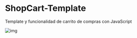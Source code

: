 # ShopCart-Template

Template y funcionalidad de carrito de compras con JavaScript

![img](https://prnt.sc/kVTUNTBHW7Zm.jpg)
